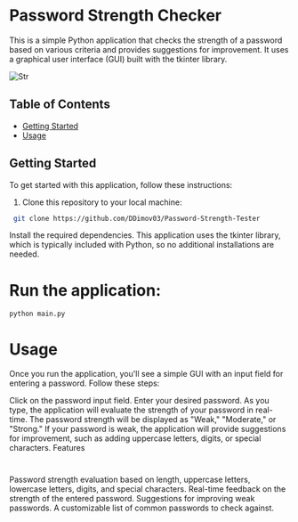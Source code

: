 # Password Strength Checker

This is a simple Python application that checks the strength of a password based on various criteria and provides suggestions for improvement. It uses a graphical user interface (GUI) built with the tkinter library.

![Str](https://github.com/DDimov03/Password-Strength-Tester/assets/110220663/1ec3d249-7c06-4dc7-8e4c-2bab7c936b95)


## Table of Contents

- [Getting Started](#getting-started)
- [Usage](#usage)

## Getting Started

To get started with this application, follow these instructions:

1. Clone this repository to your local machine:

```bash
 git clone https://github.com/DDimov03/Password-Strength-Tester
```
Install the required dependencies. This application uses the tkinter library, which is typically included with Python, so no additional installations are needed.

# Run the application:
```
python main.py
```

# Usage
Once you run the application, you'll see a simple GUI with an input field for entering a password. Follow these steps:

Click on the password input field.
Enter your desired password. As you type, the application will evaluate the strength of your password in real-time.
The password strength will be displayed as "Weak," "Moderate," or "Strong."
If your password is weak, the application will provide suggestions for improvement, such as adding uppercase letters, digits, or special characters.
Features

#

Password strength evaluation based on length, uppercase letters, lowercase letters, digits, and special characters.
Real-time feedback on the strength of the entered password.
Suggestions for improving weak passwords.
A customizable list of common passwords to check against.
